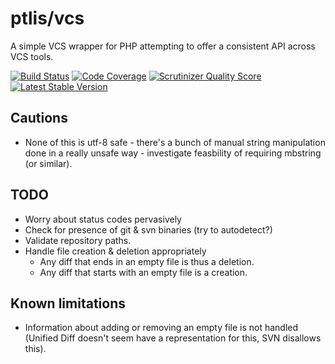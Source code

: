 # ptlis/vcs

A simple VCS wrapper for PHP attempting to offer a consistent API across VCS tools.


[![Build Status](https://travis-ci.org/ptlis/vcs.png?branch=master)](https://travis-ci.org/ptlis/vcs) [![Code Coverage](https://scrutinizer-ci.com/g/ptlis/vcs/badges/coverage.png?s=6c30a32e78672ae0d7cff3ecf00ceba95049879a)](https://scrutinizer-ci.com/g/ptlis/vcs/) [![Scrutinizer Quality Score](https://scrutinizer-ci.com/g/ptlis/vcs/badges/quality-score.png?s=b8a262b33dd4a5de02d6f92f3e318ebb319f96c0)](https://scrutinizer-ci.com/g/ptlis/vcs/) [![Latest Stable Version](https://poser.pugx.org/ptlis/vcs/v/stable.png)](https://packagist.org/packages/ptlis/vcs)


## Cautions

* None of this is utf-8 safe - there's a bunch of manual string manipulation done in a really unsafe way - investigate feasbility of requiring mbstring (or similar).


## TODO

* Worry about status codes pervasively
* Check for presence of git & svn binaries (try to autodetect?)
* Validate repository paths.
* Handle file creation & deletion appropriately
    * Any diff that ends in an empty file is thus a deletion.
    * Any diff that starts with an empty file is a creation.


## Known limitations

* Information about adding or removing an empty file is not handled (Unified Diff doesn't seem have a representation for this, SVN disallows this).

